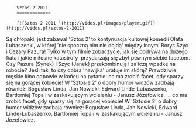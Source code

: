 
        Sztos 2 2011 
        =============
        
        [![Sztos 2 2011 ](http://vidos.pl/images/player.gif)](http://vidos.pl/sztos-2-2011)
        
        
 Są chłopaki, jest zabawa! 'Sztos 2' to kontynuacja kultowej komedii Olafa Lubaszenki, w której 'nie spoczną nim nie dojdą' między innymi Borys Szyc i Cezary Pazura! Tylko w tym filmie zobaczycie, jak się podrywa na dużego fiata i jakie miłosne katastrofy  przydarzają się zbyt pewnym siebie facetom. Czy Pazura (Synek) i Szyc (Janek) przekombinują i zaliczą wpadkę na robocie? Jeśli tak, to czy dobra 'nawijka' uratuje im skórę? Prawdziwie męskie kino odpowie w końcu na pytanie: co ma zrobić facet, gdy sparzy się na gorącej kobiecie! W 'Sztosie 2' o dobry humor widzów zadbają również: Bogusław Linda, Jan Nowicki, Edward Linde-Lubaszenko, Bartłomiej Topa i w zaskakującym wcieleniu - Janusz Józefowicz.   ... co ma zrobić facet, gdy sparzy się na gorącej kobiecie! W 'Sztosie 2' o dobry humor widzów zadbają również: Bogusław Linda, Jan Nowicki, Edward Linde-Lubaszenko, Bartłomiej Topa i w zaskakującym wcieleniu - Janusz Józefowicz.
    